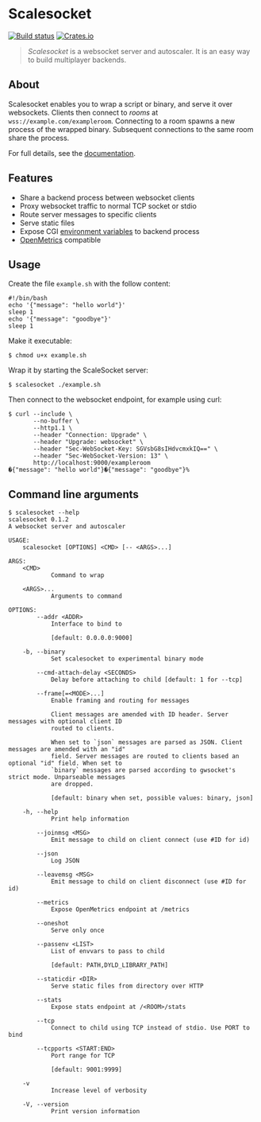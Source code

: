 # Scalesocket

[![Build status](https://github.com/scalesocket/scalesocket/actions/workflows/ci.yml/badge.svg)](https://github.com/scalesocket/scalesocket/actions)
[![Crates.io](https://img.shields.io/crates/v/scalesocket.svg)](https://crates.io/crates/scalesocket)

> *Scalesocket* is a websocket server and autoscaler. It is an easy way to build multiplayer backends.


## About

Scalesocket enables you to wrap a script or binary, and serve it over websockets. Clients then connect to *rooms* at `wss://example.com/exampleroom`. Connecting to a room spawns a new process of the wrapped binary. Subsequent connections to the same room share the process.

For full details, see the [documentation](https://www.scalesocket.org/docs.html).


## Features

* Share a backend process between websocket clients
* Proxy websocket traffic to normal TCP socket or stdio
* Route server messages to specific clients
* Serve static files
* Expose CGI [environment variables](https://www.rfc-editor.org/rfc/rfc3875.html) to backend process
* [OpenMetrics](https://github.com/OpenObservability/OpenMetrics) compatible


## Usage

Create the file `example.sh` with the follow content:
```console,ignore
#!/bin/bash
echo '{"message": "hello world"}'
sleep 1
echo '{"message": "goodbye"}'
sleep 1
```

Make it executable:
```console,ignore
$ chmod u+x example.sh
```

Wrap it by starting the ScaleSocket server:
```console,ignore
$ scalesocket ./example.sh
```

Then connect to the websocket endpoint, for example using curl:
```console,ignore
$ curl --include \
       --no-buffer \
       --http1.1 \
       --header "Connection: Upgrade" \
       --header "Upgrade: websocket" \
       --header "Sec-WebSocket-Key: SGVsbG8sIHdvcmxkIQ==" \
       --header "Sec-WebSocket-Version: 13" \
       http://localhost:9000/exampleroom
�{"message": "hello world"}�{"message": "goodbye"}%
```


## Command line arguments

```console
$ scalesocket --help
scalesocket 0.1.2
A websocket server and autoscaler

USAGE:
    scalesocket [OPTIONS] <CMD> [-- <ARGS>...]

ARGS:
    <CMD>
            Command to wrap

    <ARGS>...
            Arguments to command

OPTIONS:
        --addr <ADDR>
            Interface to bind to
            
            [default: 0.0.0.0:9000]

    -b, --binary
            Set scalesocket to experimental binary mode

        --cmd-attach-delay <SECONDS>
            Delay before attaching to child [default: 1 for --tcp]

        --frame[=<MODE>...]
            Enable framing and routing for messages
            
            Client messages are amended with ID header. Server messages with optional client ID
            routed to clients.
            
            When set to `json` messages are parsed as JSON. Client messages are amended with an "id"
            field. Server messages are routed to clients based an optional "id" field. When set to
            `binary` messages are parsed according to gwsocket's strict mode. Unparseable messages
            are dropped.
            
            [default: binary when set, possible values: binary, json]

    -h, --help
            Print help information

        --joinmsg <MSG>
            Emit message to child on client connect (use #ID for id)

        --json
            Log JSON

        --leavemsg <MSG>
            Emit message to child on client disconnect (use #ID for id)

        --metrics
            Expose OpenMetrics endpoint at /metrics

        --oneshot
            Serve only once

        --passenv <LIST>
            List of envvars to pass to child
            
            [default: PATH,DYLD_LIBRARY_PATH]

        --staticdir <DIR>
            Serve static files from directory over HTTP

        --stats
            Expose stats endpoint at /<ROOM>/stats

        --tcp
            Connect to child using TCP instead of stdio. Use PORT to bind

        --tcpports <START:END>
            Port range for TCP
            
            [default: 9001:9999]

    -v
            Increase level of verbosity

    -V, --version
            Print version information

```